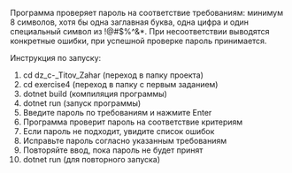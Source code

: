 Программа проверяет пароль на соответствие требованиям: минимум 8 символов, хотя бы одна заглавная буква, одна цифра и один специальный символ из !@#$%^&*. При несоответствии выводятся конкретные ошибки, при успешной проверке пароль принимается.

Инструкция по запуску:
1. cd dz_c-_Titov_Zahar (переход в папку проекта)
2. cd exercise4 (переход в папку с первым заданием)
3. dotnet build (компиляция программы)
4. dotnet run (запуск программы)
5. Введите пароль по требованиям и нажмите Enter
6. Программа проверит пароль на соответствие критериям
7. Если пароль не подходит, увидите список ошибок
8. Исправьте пароль согласно указанным требованиям
9. Повторяйте ввод, пока пароль не будет принят
10. dotnet run (для повторного запуска)